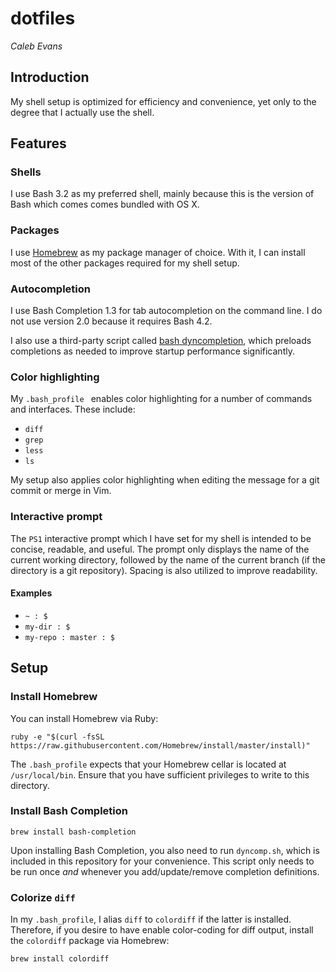 # dotfiles
*Caleb Evans*

## Introduction

My shell setup is optimized for efficiency and convenience, yet only to the degree that I actually use the shell.

## Features

### Shells

I use Bash 3.2 as my preferred shell, mainly because this is the version of Bash which comes comes bundled with OS X.

### Packages

I use [Homebrew](http://brew.sh/) as my package manager of choice. With it, I can install most of the other packages required for my shell setup.

### Autocompletion

I use Bash Completion 1.3 for tab autocompletion on the command line. I do not use version 2.0 because it requires Bash 4.2.

I also use a third-party script called [bash dyncompletion](http://fahdshariff.blogspot.com/2011/09/speeding-up-bash-profile-load-time.html), which preloads completions as needed to improve startup performance significantly.

### Color highlighting

My `.bash_profile ` enables color highlighting for a number of commands and interfaces. These include:

* `diff`
* `grep`
* `less`
* `ls`

My setup also applies color highlighting when editing the message for a git commit or merge in Vim.

### Interactive prompt

The `PS1` interactive prompt which I have set for my shell is intended to be concise, readable, and useful. The prompt only displays the name of the current working directory, followed by the name of the current branch (if the directory is a git repository). Spacing is also utilized to improve readability.

#### Examples

* `~ : $`
* `my-dir : $`
* `my-repo : master : $`

## Setup

### Install Homebrew

You can install Homebrew via Ruby:

```
ruby -e "$(curl -fsSL https://raw.githubusercontent.com/Homebrew/install/master/install)"
```

The `.bash_profile` expects that your Homebrew cellar is located at `/usr/local/bin`. Ensure that you have sufficient privileges to write to this directory.

### Install Bash Completion

```
brew install bash-completion
```

Upon installing Bash Completion, you also need to run `dyncomp.sh`, which is included in this repository for your convenience. This script only needs to be run once *and* whenever you add/update/remove completion definitions.

### Colorize `diff`

In my `.bash_profile`, I alias `diff` to `colordiff` if the latter is installed. Therefore, if you desire to have enable color-coding for diff output, install the `colordiff` package via Homebrew:

```
brew install colordiff
```